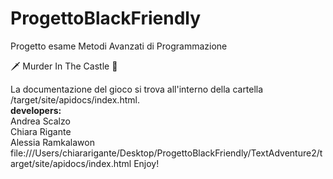 # ProgettoBlackFriendly
Progetto esame Metodi Avanzati di Programmazione

🗡 Murder In The Castle 🏰

La documentazione del gioco si trova all'interno della cartella /target/site/apidocs/index.html.<br>
<b>developers:</b><br> 
Andrea Scalzo<br>
Chiara Rigante<br>
Alessia Ramkalawon<br>
file:///Users/chiararigante/Desktop/ProgettoBlackFriendly/TextAdventure2/target/site/apidocs/index.html
Enjoy!
